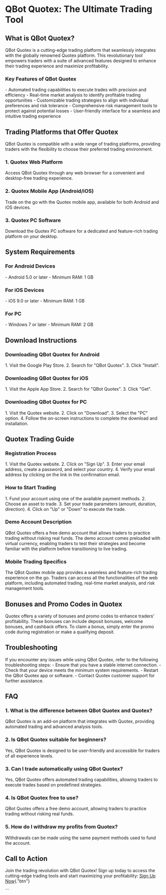 # QBot Quotex: The Ultimate Trading Tool

## What is QBot Quotex?

QBot Quotex is a cutting-edge trading platform that seamlessly
integrates with the globally renowned Quotex platform. This
revolutionary tool empowers traders with a suite of advanced features
designed to enhance their trading experience and maximize profitability.

### Key Features of QBot Quotex

\- Automated trading capabilities to execute trades with precision and
efficiency - Real-time market analysis to identify profitable trading
opportunities - Customizable trading strategies to align with individual
preferences and risk tolerance - Comprehensive risk management tools to
protect against potential losses - User-friendly interface for a
seamless and intuitive trading experience

## Trading Platforms that Offer Quotex

QBot Quotex is compatible with a wide range of trading platforms,
providing traders with the flexibility to choose their preferred trading
environment.

### 1. Quotex Web Platform

Access QBot Quotex through any web browser for a convenient and
desktop-free trading experience.

### 2. Quotex Mobile App (Android/iOS)

Trade on the go with the Quotex mobile app, available for both Android
and iOS devices.

### 3. Quotex PC Software

Download the Quotex PC software for a dedicated and feature-rich trading
platform on your desktop.

## System Requirements

### For Android Devices

\- Android 5.0 or later - Minimum RAM: 1 GB

### For iOS Devices

\- iOS 9.0 or later - Minimum RAM: 1 GB

### For PC

\- Windows 7 or later - Minimum RAM: 2 GB

## Download Instructions

### Downloading QBot Quotex for Android

1\. Visit the Google Play Store. 2. Search for "QBot Quotex". 3.
Click "Install".

### Downloading QBot Quotex for iOS

1\. Visit the Apple App Store. 2. Search for "QBot Quotex". 3.
Click "Get".

### Downloading QBot Quotex for PC

1\. Visit the Quotex website. 2. Click on "Download". 3. Select
the "PC" option. 4. Follow the on-screen instructions to complete
the download and installation.

## Quotex Trading Guide

### Registration Process

1\. Visit the Quotex website. 2. Click on "Sign Up". 3. Enter your
email address, create a password, and select your country. 4. Verify
your email address by clicking on the link in the confirmation email.

### How to Start Trading

1\. Fund your account using one of the available payment methods. 2.
Choose an asset to trade. 3. Set your trade parameters (amount,
duration, direction). 4. Click on "Up" or "Down" to execute
the trade.

### Demo Account Description

QBot Quotex offers a free demo account that allows traders to practice
trading without risking real funds. The demo account comes preloaded
with virtual currency, enabling traders to test their strategies and
become familiar with the platform before transitioning to live trading.

### Mobile Trading Specifics

The QBot Quotex mobile app provides a seamless and feature-rich trading
experience on the go. Traders can access all the functionalities of the
web platform, including automated trading, real-time market analysis,
and risk management tools.

## Bonuses and Promo Codes in Quotex

Quotex offers a variety of bonuses and promo codes to enhance traders\'
profitability. These bonuses can include deposit bonuses, welcome
bonuses, and cashback offers. To claim a bonus, simply enter the promo
code during registration or make a qualifying deposit.

## Troubleshooting

If you encounter any issues while using QBot Quotex, refer to the
following troubleshooting steps: - Ensure that you have a stable
internet connection. - Check that your device meets the minimum system
requirements. - Restart the QBot Quotex app or software. - Contact
Quotex customer support for further assistance.

## FAQ

### 1. What is the difference between QBot Quotex and Quotex?

QBot Quotex is an add-on platform that integrates with Quotex, providing
automated trading and advanced analysis tools.

### 2. Is QBot Quotex suitable for beginners?

Yes, QBot Quotex is designed to be user-friendly and accessible for
traders of all experience levels.

### 3. Can I trade automatically using QBot Quotex?

Yes, QBot Quotex offers automated trading capabilities, allowing traders
to execute trades based on predefined strategies.

### 4. Is QBot Quotex free to use?

QBot Quotex offers a free demo account, allowing traders to practice
trading without risking real funds.

### 5. How do I withdraw my profits from Quotex?

Withdrawals can be made using the same payment methods used to fund the
account.

## Call to Action

Join the trading revolution with QBot Quotex! Sign up today to access
the cutting-edge trading tools and start maximizing your profitability:
[Sign Up Now](\%22https://traff.sbs/brokerqxlid\%22){."btn"}

\`\`\`

